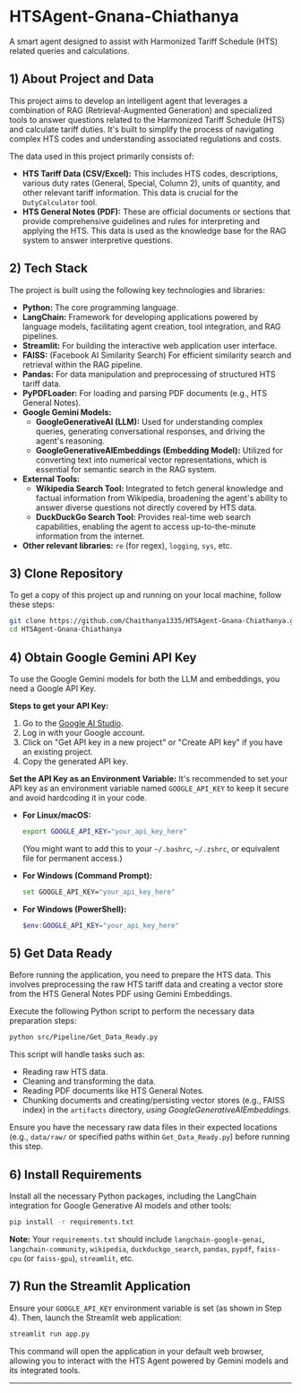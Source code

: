 

# **HTSAgent-Gnana-Chiathanya**

A smart agent designed to assist with Harmonized Tariff Schedule (HTS) related queries and calculations.

## 1\) About Project and Data

This project aims to develop an intelligent agent that leverages a combination of RAG (Retrieval-Augmented Generation) and specialized tools to answer questions related to the Harmonized Tariff Schedule (HTS) and calculate tariff duties. It's built to simplify the process of navigating complex HTS codes and understanding associated regulations and costs.

The data used in this project primarily consists of:

  * **HTS Tariff Data (CSV/Excel):** This includes HTS codes, descriptions, various duty rates (General, Special, Column 2), units of quantity, and other relevant tariff information. This data is crucial for the `DutyCalculator` tool.
  * **HTS General Notes (PDF):** These are official documents or sections that provide comprehensive guidelines and rules for interpreting and applying the HTS. This data is used as the knowledge base for the RAG system to answer interpretive questions.

## 2\) Tech Stack

The project is built using the following key technologies and libraries:

  * **Python:** The core programming language.
  * **LangChain:** Framework for developing applications powered by language models, facilitating agent creation, tool integration, and RAG pipelines.
  * **Streamlit:** For building the interactive web application user interface.
  * **FAISS:** (Facebook AI Similarity Search) For efficient similarity search and retrieval within the RAG pipeline.
  * **Pandas:** For data manipulation and preprocessing of structured HTS tariff data.
  * **PyPDFLoader:** For loading and parsing PDF documents (e.g., HTS General Notes).
  * **Google Gemini Models:**
      * **GoogleGenerativeAI (LLM):** Used for understanding complex queries, generating conversational responses, and driving the agent's reasoning.
      * **GoogleGenerativeAIEmbeddings (Embedding Model):** Utilized for converting text into numerical vector representations, which is essential for semantic search in the RAG system.
  * **External Tools:**
      * **Wikipedia Search Tool:** Integrated to fetch general knowledge and factual information from Wikipedia, broadening the agent's ability to answer diverse questions not directly covered by HTS data.
      * **DuckDuckGo Search Tool:** Provides real-time web search capabilities, enabling the agent to access up-to-the-minute information from the internet.
  * **Other relevant libraries:** `re` (for regex), `logging`, `sys`, etc.

## 3\) Clone Repository

To get a copy of this project up and running on your local machine, follow these steps:

```bash
git clone https://github.com/Chaithanya1335/HTSAgent-Gnana-Chiathanya.git
cd HTSAgent-Gnana-Chiathanya
```

## 4\) Obtain Google Gemini API Key

To use the Google Gemini models for both the LLM and embeddings, you need a Google API Key.

**Steps to get your API Key:**

1.  Go to the [Google AI Studio](https://aistudio.google.com/app/apikey).
2.  Log in with your Google account.
3.  Click on "Get API key in a new project" or "Create API key" if you have an existing project.
4.  Copy the generated API key.

**Set the API Key as an Environment Variable:**
It's recommended to set your API key as an environment variable named `GOOGLE_API_KEY` to keep it secure and avoid hardcoding it in your code.

  * **For Linux/macOS:**

    ```bash
    export GOOGLE_API_KEY="your_api_key_here"
    ```

    (You might want to add this to your `~/.bashrc`, `~/.zshrc`, or equivalent file for permanent access.)

  * **For Windows (Command Prompt):**

    ```bash
    set GOOGLE_API_KEY="your_api_key_here"
    ```

  * **For Windows (PowerShell):**

    ```powershell
    $env:GOOGLE_API_KEY="your_api_key_here"
    ```

## 5\) Get Data Ready

Before running the application, you need to prepare the HTS data. This involves preprocessing the raw HTS tariff data and creating a vector store from the HTS General Notes PDF using Gemini Embeddings.

Execute the following Python script to perform the necessary data preparation steps:

```bash
python src/Pipeline/Get_Data_Ready.py
```

This script will handle tasks such as:

  * Reading raw HTS data.
  * Cleaning and transforming the data.
  * Reading PDF documents like HTS General Notes.
  * Chunking documents and creating/persisting vector stores (e.g., FAISS index) in the `artifacts` directory, *using GoogleGenerativeAIEmbeddings*.

Ensure you have the necessary raw data files in their expected locations (e.g., `data/raw/` or specified paths within `Get_Data_Ready.py`) before running this step.

## 6\) Install Requirements

Install all the necessary Python packages, including the LangChain integration for Google Generative AI models and other tools:

```bash
pip install -r requirements.txt
```

**Note:** Your `requirements.txt` should include `langchain-google-genai`, `langchain-community`, `wikipedia`, `duckduckgo_search`, `pandas`, `pypdf`, `faiss-cpu` (or `faiss-gpu`), `streamlit`, etc.

## 7\) Run the Streamlit Application

Ensure your `GOOGLE_API_KEY` environment variable is set (as shown in Step 4). Then, launch the Streamlit web application:

```bash
streamlit run app.py
```

This command will open the application in your default web browser, allowing you to interact with the HTS Agent powered by Gemini models and its integrated tools.

-----